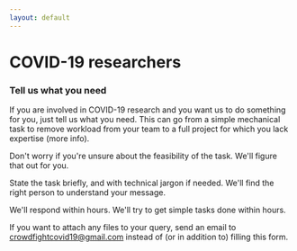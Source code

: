 ```yaml
---
layout: default
---
```


# COVID-19 researchers

### Tell us what you need

If you are involved in COVID-19 research and you want us to do something for you, just tell us what you need. This can go from a simple mechanical task to remove workload from your team to a full project for which you lack expertise (more info).

Don't worry if you're unsure about the feasibility of the task. We'll figure that out for you.

State the task briefly, and with technical jargon if needed. We'll find the right person to understand your message.

We'll respond within hours. We'll try to get simple tasks done within hours.

If you want to attach any files to your query, send an email to crowdfightcovid19@gmail.com instead of (or in addition to) filling this form.


